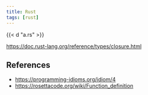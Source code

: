 ```yaml
---
title: Rust
tags: [rust]
---
```


{{< d "a.rs" >}}

<https://doc.rust-lang.org/reference/types/closure.html>

## References

- <https://programming-idioms.org/idiom/4>
- <https://rosettacode.org/wiki/Function_definition>

